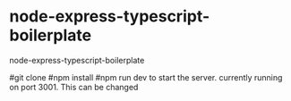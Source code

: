 # node-express-typescript-boilerplate
node-express-typescript-boilerplate

#git clone <repo>
#npm install
#npm run dev to start the server. currently running on port 3001. This can be changed  
